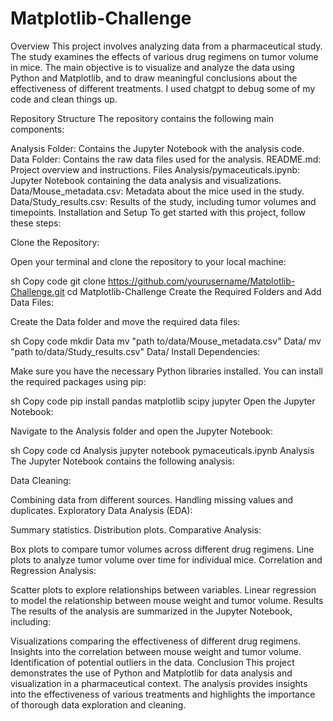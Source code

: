 # Matplotlib-Challenge
Overview
This project involves analyzing data from a pharmaceutical study. The study examines the effects of various drug regimens on tumor volume in mice. The main objective is to visualize and analyze the data using Python and Matplotlib, and to draw meaningful conclusions about the effectiveness of different treatments. I used chatgpt to debug some of my code and clean things up.

Repository Structure
The repository contains the following main components:

Analysis Folder: Contains the Jupyter Notebook with the analysis code.
Data Folder: Contains the raw data files used for the analysis.
README.md: Project overview and instructions.
Files
Analysis/pymaceuticals.ipynb: Jupyter Notebook containing the data analysis and visualizations.
Data/Mouse_metadata.csv: Metadata about the mice used in the study.
Data/Study_results.csv: Results of the study, including tumor volumes and timepoints.
Installation and Setup
To get started with this project, follow these steps:

Clone the Repository:

Open your terminal and clone the repository to your local machine:

sh
Copy code
git clone https://github.com/yourusername/Matplotlib-Challenge.git
cd Matplotlib-Challenge
Create the Required Folders and Add Data Files:

Create the Data folder and move the required data files:

sh
Copy code
mkdir Data
mv "path to/data/Mouse_metadata.csv" Data/
mv "path to/data/Study_results.csv" Data/
Install Dependencies:

Make sure you have the necessary Python libraries installed. You can install the required packages using pip:

sh
Copy code
pip install pandas matplotlib scipy jupyter
Open the Jupyter Notebook:

Navigate to the Analysis folder and open the Jupyter Notebook:

sh
Copy code
cd Analysis
jupyter notebook pymaceuticals.ipynb
Analysis
The Jupyter Notebook contains the following analysis:

Data Cleaning:

Combining data from different sources.
Handling missing values and duplicates.
Exploratory Data Analysis (EDA):

Summary statistics.
Distribution plots.
Comparative Analysis:

Box plots to compare tumor volumes across different drug regimens.
Line plots to analyze tumor volume over time for individual mice.
Correlation and Regression Analysis:

Scatter plots to explore relationships between variables.
Linear regression to model the relationship between mouse weight and tumor volume.
Results
The results of the analysis are summarized in the Jupyter Notebook, including:

Visualizations comparing the effectiveness of different drug regimens.
Insights into the correlation between mouse weight and tumor volume.
Identification of potential outliers in the data.
Conclusion
This project demonstrates the use of Python and Matplotlib for data analysis and visualization in a pharmaceutical context. The analysis provides insights into the effectiveness of various treatments and highlights the importance of thorough data exploration and cleaning.

